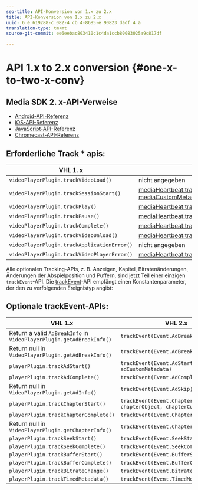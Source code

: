 ```yaml
---
seo-title: API-Konversion von 1.x zu 2.x
title: API-Konversion von 1.x zu 2.x
uuid: 6 e 619288-c 082-4 cb 4-8685-e 90823 dadf 4 a
translation-type: tm+mt
source-git-commit: ee6eebac803410c1c4da1ccb80083025a9c817df

---
```



# API 1.x to 2.x conversion {#one-x-to-two-x-conv}

## Media SDK 2. x-API-Verweise

* [Android-API-Referenz](https://adobe-marketing-cloud.github.io/media-sdks/reference/android/index.html)
* [iOS-API-Referenz](https://adobe-marketing-cloud.github.io/media-sdks/reference/ios/index.html)
* [JavaScript-API-Referenz](https://adobe-marketing-cloud.github.io/media-sdks/reference/javascript/index.html)
* [ Chromecast-API-Referenz](https://adobe-marketing-cloud.github.io/media-sdks/reference/chromecast/index.html)

## Erforderliche Track * apis:

| VHL 1. x  | VHL 2. x |
|---|---|
| `videoPlayerPlugin.trackVideoLoad()` | nicht angegeben |
| `videoPlayerPlugin.trackSessionStart()` | [mediaHeartbeat.trackSessionStart(mediaObject, mediaCustomMetadata)](https://adobe-marketing-cloud.github.io/media-sdks/reference/javascript/MediaHeartbeat.html#trackSessionStart) |
| `videoPlayerPlugin.trackPlay()` | [mediaHeartbeat.trackPlay()](https://adobe-marketing-cloud.github.io/media-sdks/reference/javascript/MediaHeartbeat.html#trackPlay) |
| `videoPlayerPlugin.trackPause()` | [mediaHeartbeat.trackPause()](https://adobe-marketing-cloud.github.io/media-sdks/reference/javascript/MediaHeartbeat.html#trackPause) |
| `videoPlayerPlugin.trackComplete()` | [mediaHeartbeat.trackComplete()](https://adobe-marketing-cloud.github.io/media-sdks/reference/javascript/MediaHeartbeat.html#trackComplete) |
| `videoPlayerPlugin.trackVideoUnload()` | [mediaHeartbeat.trackSessionEnd()](https://adobe-marketing-cloud.github.io/media-sdks/reference/javascript/MediaHeartbeat.html#trackSessionEnd) |
| `videoPlayerPlugin.trackApplicationError()` | nicht angegeben |
| `videoPlayerPlugin.trackVideoPlayerError()` | [mediaHeartbeat.trackError()](https://adobe-marketing-cloud.github.io/media-sdks/reference/javascript/MediaHeartbeat.html#trackError) |

Alle optionalen Tracking-APIs, z. B. Anzeigen, Kapitel, Bitratenänderungen, Änderungen der Abspielposition und Puffern, sind jetzt Teil einer einzigen `trackEvent`-API. Die [trackEvent](https://adobe-marketing-cloud.github.io/media-sdks/reference/javascript/MediaHeartbeat.html#trackEvent)-API empfängt einen Konstantenparameter, der den zu verfolgenden Ereignistyp angibt:

## Optionale trackEvent-APIs:

| VHL 1.x | VHL 2.x |
|---|---|
| Return a valid `AdBreakInfo` in `VideoPlayerPlugin.getAdBreakInfo()` | `trackEvent(Event.AdBreakStart)` |
| Return null in `VideoPlayerPlugin.getAdBreakInfo()` | `trackEvent(Event.AdBreakComplete)` |
| `playerPlugin.trackAdStart()` | `trackEvent(Event.AdStart, adObject, adCustomMetadata)` |
| `playerPlugin.trackAdComplete()` | `trackEvent(Event.AdComplete)` |
| Return null in `VideoPlayerPlugin.getAdInfo()` | `trackEvent(Event.AdSkip)` |
| `playerPlugin.trackChapterStart()` | `trackEvent(Event.ChapterStart, chapterObject, chapterCustomMetadata)` |
| `playerPlugin.trackChapterComplete()` | `trackEvent(Event.ChapterComplete)` |
| Return null in `VideoPlayerPlugin.getChapterInfo()` | `trackEvent(Event.ChapterSkip)` |
| `playerPlugin.trackSeekStart()` | `trackEvent(Event.SeekStart)` |
| `playerPlugin.trackSeekComplete()` | `trackEvent(Event.SeekComplete)` |
| `playerPlugin.trackBufferStart()` | `trackEvent(Event.BufferStart)` |
| `playerPlugin.trackBufferComplete()` | `trackEvent(Event.BufferComplete)` |
| `playerPlugin.trackBitrateChange()` | `trackEvent(Event.BitrateChange)` |
| `playerPlugin.trackTimedMetadata()` | `trackEvent(Event.TimedMetadataUpdate)` |

